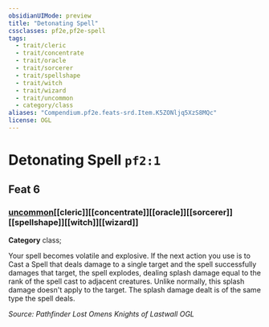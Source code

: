 ```yaml
---
obsidianUIMode: preview
title: "Detonating Spell"
cssclasses: pf2e,pf2e-spell
tags:
  - trait/cleric
  - trait/concentrate
  - trait/oracle
  - trait/sorcerer
  - trait/spellshape
  - trait/witch
  - trait/wizard
  - trait/uncommon
  - category/class
aliases: "Compendium.pf2e.feats-srd.Item.K5ZONljq5XzS8MQc"
license: OGL
---
```

# Detonating Spell `pf2:1`
## Feat 6
### [uncommon](uncommon "Uncommon Rarity Trait")[[cleric]][[concentrate]][[oracle]][[sorcerer]][[spellshape]][[witch]][[wizard]]

**Category** class; 




Your spell becomes volatile and explosive. If the next action you use is to Cast a Spell that deals damage to a single target and the spell successfully damages that target, the spell explodes, dealing splash damage equal to the rank of the spell cast to adjacent creatures. Unlike normally, this splash damage doesn't apply to the target. The splash damage dealt is of the same type the spell deals.

*Source: Pathfinder Lost Omens Knights of Lastwall*
*OGL*
